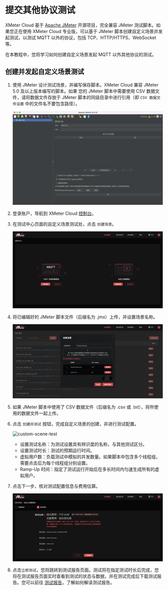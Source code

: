 # 提交其他协议测试

XMeter Cloud 基于  [Apache JMeter](https://jmeter.apache.org/) 开源项目，完全兼容 JMeter 测试脚本。如果您正在使用 XMeter Cloud 专业版，可以基于 JMeter 脚本创建自定义场景并发起测试，以测试 MQTT 以外的协议，包括 TCP、HTTP/HTTPS、WebSocket 等。

在本教程中，您将学习如何创建自定义场景发起 MQTT 以外其他协议的测试。

## 创建并发起自定义场景测试

1. 使用 JMeter 设计测试场景，并编写保存脚本。XMeter Cloud 兼容 JMeter 5.0 及以上版本编写的脚本。如果 您的 JMeter 脚本中需要使用 CSV 数据文件，请将数据文件存放于 JMeter 脚本的同级目录中进行引用（即 `CSV 数据文件设置` 中的文件名不要包含路径）。

   ![jmeter](../_assets/jmeter.png)

2. 登录账户，导航到 XMeter Cloud [控制台](https://xmeter-cloud.emqx.com/commercialPage.html#/)。

3. 在测试中心页面的自定义场景测试处，点击 `创建场景`。

   ![launch-test](../_assets/first_custom_test.png)

4. 将已编辑好的 JMeter 脚本文件（后缀名为 .jmx）上传，并设置场景名称。

   ![upload-custom-scene](../_assets/upload_custom_scene.png)

5. 如果 JMeter 脚本中使用了 CSV 数据文件（后缀名为 .csv 或 .txt），将所使用的数据文件一起上传。

6. 点击 `创建并测试` 按钮，完成自定义场景的创建，并进行测试配置。

   ![custom-scene-test](../_assets/custom_scene_test.png)

   - 设置测试名称：为测试设置具有辨识度的名称，与其他测试区分。
   - 设置测试时长：测试的预期运行时间。
   - 虚拟用户数：负载测试中模拟的并发数量。如果脚本中包含多个线程组，需要点击后为每个线程组分别设置。
   - Ramp-Up 时间：指定了测试运行开始后在多长时间内匀速生成所有的虚拟用户。

7. 点击下一步，核对测试配置信息与费用估算。

   ![custom-scene-estimation](../_assets/custom_scene_estimation.png)

8. 点击`立即测试`，您将跳转到测试报告页面。测试将在指定测试时长后完成，您将在测试报告页面实时查看到测试的状态与数据，并在测试完成后下载测试报告。您可以前往 [测试报告](../features/test_reports.md)，了解如何解读测试报告。

   